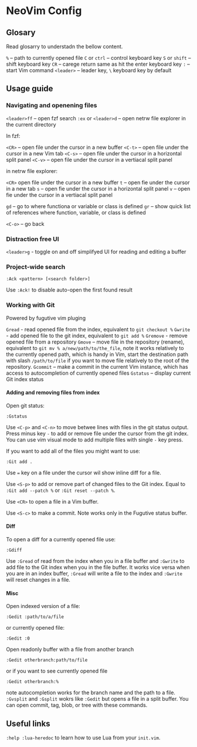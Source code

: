 # NeoVim Config

## Glosary

Read glosarry to understadn the bellow content.

`%` – path to currently opened file
`C` or `ctrl` – control keyboard key
`S` or `shift` – shift keyboard key
`CR` – carege return same as hit the enter keyboard key
`:` – start Vim command
`<leader>` – leader key, `\` keyboard key by default

## Usage guide

### Navigating and openening files

`<leader>ff` – open fzf search
`:ex` or `<leader>d` – open netrw file explorer in the current directory

In fzf:

`<CR>` – open file under the cursor in a new buffer
`<C-t>` – open file under the cursor in a new Vim tab
`<C-s>` – open file under the cursor in a horizontal split panel
`<C-v>` – open file under the cursor in a vertiacal split panel

in netrw file explorer:

`<CR>` open file under the cursor in a new buffer
`t` – open fie under the cursor in a new tab
`s` – open fie under the cursor in a horizontal split panel
`v` – open fie under the cursor in a vertiacal split panel

`gd` – go to where functiona or variable or class is defined
`gr` – show quick list of references where function, variable, or class is defined

`<C-o>` – go back

### Distraction free UI

`<leader>g` - toggle on and off simplifyed UI for reading and editing a buffer

### Project-wide search

`:Ack <pattern> [<search folder>]`

Use `:Ack!` to disable auto-open the first found result

### Working with Git

Powered by fugutive vim pluging

`Gread` - read opened file from the index, equivalent to `git checkout %`
`Gwrite` - add opened file to the git index, equivalent to `git add %`
`Gremove` - remove opened file from a repository
`Gmove` – move file in the repository (rename), equivalent to `git mv % a/new/path/to/the_file`, note it works relatively to the currently opened path, which is handy in Vim, start the destination path with slash `/path/to/file` if you want to move file relatively to the root of the repository.
`Gcommit` – make a commit in the current Vim instance, which has access to autocompletion of currently opened files
`Gstatus` – display current Git index status

#### Adding and removing files from index

Open git status:

    :Gstatus

Use `<C-p>` and `<C-n>` to move betwee lines with files in the git status output.  Press minus key `-` to add or remove file under the cursor from the git index. You can use vim visual mode to add multiple files with single `-` key press.

If you want to add all of the files you might want to use:

    :Git add .

Use `=` key on a file under the cursor wil show inline diff for a file.

Use `<S-p>` to add or remove part of changed files to the Git index. Equal to `:Git add --patch %` or `:Git reset --patch %`.

Use `<CR>` to open a file in a Vim buffer.

Use `<S-c>` to make a commit. Note works only in the Fugutive status buffer.

#### Diff

To open a diff for a currently opened file use:

    :Gdiff

Use `:Gread` of read from the index when you in a file buffer and `:Gwrite` to add file to the Git index when you in the file buffer. It works vice versa when you are in an index buffer, `:Gread` will write a file to the index and `:Gwrite` will reset changes in a file.

#### Misc

Open indexed version of a file:

    :Gedit :path/to/a/file

or currently opened file:

    :Gedit :0

Open readonly buffer with a file from another branch

    :Gedit otherbranch:path/to/file

or if you want to see currently opened file

    :Gedit otherbranch:%

note autocompletion works for the branch name and the path to a file. `:Gvsplit` and `:Gsplit` wokrs like `:Gedit` but opens a file in a split buffer. You can open commit, tag, blob, or tree with these commands.

## Useful links

`:help :lua-heredoc` to learn how to use Lua from your `init.vim`.
